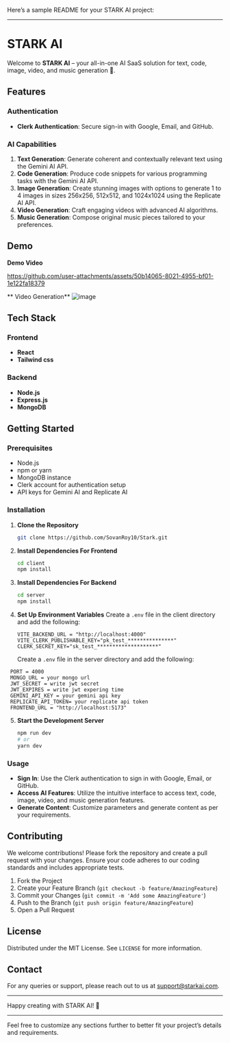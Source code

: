 Here’s a sample README for your STARK AI project:

---

# STARK AI

Welcome to **STARK AI** – your all-in-one AI SaaS solution for text, code, image, video, and music generation 🚀.

## Features

### Authentication
- **Clerk Authentication**: Secure sign-in with Google, Email, and GitHub.

### AI Capabilities
1. **Text Generation**: Generate coherent and contextually relevant text using the Gemini AI API.
2. **Code Generation**: Produce code snippets for various programming tasks with the Gemini AI API.
3. **Image Generation**: Create stunning images with options to generate 1 to 4 images in sizes 256x256, 512x512, and 1024x1024 using the Replicate AI API.
4. **Video Generation**: Craft engaging videos with advanced AI algorithms.
5. **Music Generation**: Compose original music pieces tailored to your preferences.

## Demo
**Demo Video**

https://github.com/user-attachments/assets/50b14065-8021-4955-bf01-1e122fa18379

** Video Generation**
![image](https://github.com/user-attachments/assets/cd4a78c6-d9a9-4b57-9b79-47c3236c719a)


## Tech Stack

### Frontend
- **React**
- **Tailwind css**

### Backend
- **Node.js**
- **Express.js**
- **MongoDB**

## Getting Started

### Prerequisites
- Node.js
- npm or yarn
- MongoDB instance
- Clerk account for authentication setup
- API keys for Gemini AI and Replicate AI

### Installation

1. **Clone the Repository**
   ```sh
   git clone https://github.com/SovanRoy10/Stark.git
   ```

2. **Install Dependencies For Frontend**
   ```sh
   cd client
   npm install
   ```

3. **Install Dependencies For Backend**
   ```sh
   cd server
   npm install
   ```

4. **Set Up Environment Variables**
   Create a `.env` file in the client directory and add the following:
   ```env
   VITE_BACKEND_URL = "http://localhost:4000"
   VITE_CLERK_PUBLISHABLE_KEY="pk_test_***************"
   CLERK_SECRET_KEY="sk_test_********************"
   ```

   Create a `.env` file in the server directory and add the following:
  ```env
   PORT = 4000
   MONGO_URL = your mongo url
   JWT_SECRET = write jwt secret
   JWT_EXPIRES = write jwt expering time
   GEMINI_API_KEY = your gemini api key
   REPLICATE_API_TOKEN= your replicate api token
   FRONTEND_URL = "http://localhost:5173"
   ```

5. **Start the Development Server**
   ```sh
   npm run dev
   # or
   yarn dev
   ```

### Usage

- **Sign In**: Use the Clerk authentication to sign in with Google, Email, or GitHub.
- **Access AI Features**: Utilize the intuitive interface to access text, code, image, video, and music generation features.
- **Generate Content**: Customize parameters and generate content as per your requirements.

## Contributing

We welcome contributions! Please fork the repository and create a pull request with your changes. Ensure your code adheres to our coding standards and includes appropriate tests.

1. Fork the Project
2. Create your Feature Branch (`git checkout -b feature/AmazingFeature`)
3. Commit your Changes (`git commit -m 'Add some AmazingFeature'`)
4. Push to the Branch (`git push origin feature/AmazingFeature`)
5. Open a Pull Request

## License

Distributed under the MIT License. See `LICENSE` for more information.

## Contact

For any queries or support, please reach out to us at [support@starkai.com](mailto:roysovan00@gmail.com).

---

Happy creating with STARK AI! 🚀

---

Feel free to customize any sections further to better fit your project’s details and requirements.
